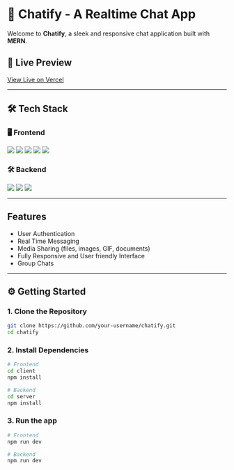 # 💬 Chatify - A Realtime Chat App

Welcome to **Chatify**, a sleek and responsive chat application built with **MERN**.

## 🔗 Live Preview

[View Live on Vercel](https://chatify-orpin-six.vercel.app)  

---

## 🛠 Tech Stack

### 🖥️ Frontend

<p align="left">
  <img src="https://img.shields.io/badge/React-20232A?logo=react&logoColor=61DAFB&style=for-the-badge" />
  <img src="https://img.shields.io/badge/Vite-646CFF?logo=vite&logoColor=white&style=for-the-badge" />
  <img src="https://img.shields.io/badge/Tailwind_CSS-38B2AC?logo=tailwind-css&logoColor=white&style=for-the-badge" />
  <img src="https://img.shields.io/badge/Zustand-000000?logo=zustand&logoColor=white&style=for-the-badge" />
  <img src="https://img.shields.io/badge/ShadCN_UI-111827?style=for-the-badge" />
</p>

### 🛠 Backend

<p align="left">
  <img src="https://img.shields.io/badge/Node.js-339933?logo=node.js&logoColor=white&style=for-the-badge" />
  <img src="https://img.shields.io/badge/Express.js-000000?logo=express&logoColor=white&style=for-the-badge" />
  <img src="https://img.shields.io/badge/MongoDB-47A248?logo=mongodb&logoColor=white&style=for-the-badge" />
</p>

---

## Features

- User Authentication
- Real Time Messaging
- Media Sharing (files, images, GIF, documents)
- Fully Responsive and User friendly Interface
- Group Chats
---

## ⚙️ Getting Started

### 1. Clone the Repository

```bash
git clone https://github.com/your-username/chatify.git
cd chatify
```

### 2. Install Dependencies

```bash
# Frontend
cd client
npm install
```

```bash
# Backend
cd server
npm install
```

### 3. Run the app

```bash
# Frontend
npm run dev
```
```bash
# Backend
npm run dev
```


